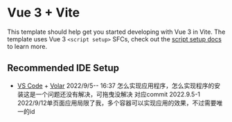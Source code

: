 # Vue 3 + Vite

This template should help get you started developing with Vue 3 in Vite. The template uses Vue 3 `<script setup>` SFCs, check out the [script setup docs](https://v3.vuejs.org/api/sfc-script-setup.html#sfc-script-setup) to learn more.

## Recommended IDE Setup

- [VS Code](https://code.visualstudio.com/) + [Volar](https://marketplace.visualstudio.com/items?itemName=Vue.volar)
2022/9/5-- 16:37 怎么实现应用程序，怎么实现程序的安装这是一个问题还没有解决，可拖曳没解决
对应commit 2022.9.5-1
2022/9/12单页面应用局限了我，多个容器可以实现应用的效果，不过需要唯一的id